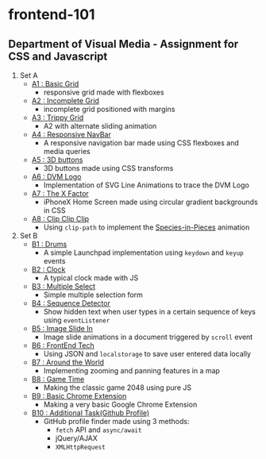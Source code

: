 # frontend-101
## Department of Visual Media - Assignment for CSS and Javascript
1. Set A 
    - [A1 : Basic Grid](https://jshreyans551.github.io/frontend-101/A/1.html)
        - responsive grid made with flexboxes 
    - [A2 : Incomplete Grid](https://jshreyans551.github.io/frontend-101/A/2.html)
        - incomplete grid positioned with margins
    - [A3 : Trippy Grid](https://jshreyans551.github.io/frontend-101/A/3.html)
        - A2 with alternate sliding animation
    - [A4 : Responsive NavBar](https://jshreyans551.github.io/frontend-101/A/4.html)
      - A responsive navigation bar made using CSS flexboxes and media queries
    - [A5 : 3D buttons](https://jshreyans551.github.io/frontend-101/A/5.html)
        - 3D buttons made using CSS transforms 
    - [A6 : DVM Logo](https://jshreyans551.github.io/frontend-101/A/6.html)
        - Implementation of SVG Line Animations to trace the DVM Logo
    - [A7 : The X Factor](https://jshreyans551.github.io/frontend-101/A/7.html)
        - iPhoneX Home Screen made using circular gradient backgrounds in CSS
    - [A8 : Clip Clip Clip](https://jshreyans551.github.io/frontend-101/A/8.html) 
        - Using `clip-path` to implement the [Species-in-Pieces](http://www.species-in-pieces.com/) animation
2. Set B 
    - [B1 : Drums](https://jshreyans551.github.io/frontend-101/B/1.html)
        - A simple Launchpad implementation using `keydown` and `keyup` events
    - [B2 : Clock](https://jshreyans551.github.io/frontend-101/B/2.html)
        - A typical clock made with JS 
    - [B3 : Multiple Select](https://jshreyans551.github.io/frontend-101/B/3.html)
        - Simple multiple selection form 
    - [B4 : Sequence Detector](https://jshreyans551.github.io/frontend-101/B/4.html)
        - Show hidden text when user types in a certain sequence of keys using `eventListener` 
    - [B5 : Image Slide In](https://jshreyans551.github.io/frontend-101/B/5.html)
        - Image slide animations in a document triggered by `scroll` event 
    - [B6 : FrontEnd Tech](https://jshreyans551.github.io/frontend-101/B/6.html)
        - Using JSON and `localstorage` to save user entered data locally
    - [B7 : Around the World](https://jshreyans551.github.io/frontend-101/B/7.html)
        - Implementing zooming and panning features in a map
    - [B8 : Game Time](https://jshreyans551.github.io/frontend-101/B/B8/index.html)
        - Making the classic game 2048 using pure JS
    - [B9 : Basic Chrome Extension](https://jshreyans551.github.io/frontend-101/B9/popup.html)
        - Making a very basic Google Chrome Extension
    - [B10 : Additional Task(Github Profile)](https://jshreyans551.github.io/frontend-101/B/10.html)
        - GitHub profile finder made using 3 methods:
            - `fetch` API and `async/await`
            - jQuery/AJAX
            - `XMLHttpRequest`
